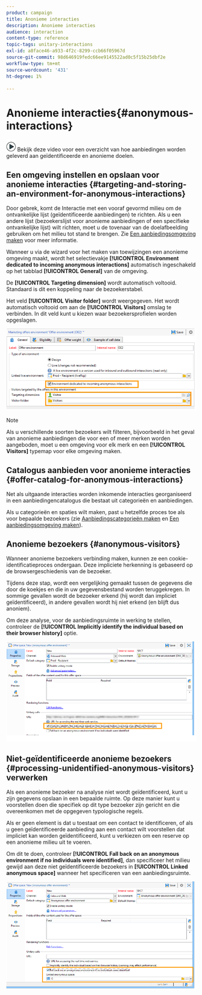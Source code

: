 ```yaml
---
product: campaign
title: Anonieme interacties
description: Anonieme interacties
audience: interaction
content-type: reference
topic-tags: unitary-interactions
exl-id: a8face46-a933-4f2c-8299-ccb66f05967d
source-git-commit: 98d646919fedc66ee9145522ad0c5f15b25dbf2e
workflow-type: tm+mt
source-wordcount: '431'
ht-degree: 1%

---
```


# Anonieme interacties{#anonymous-interactions}

![](assets/do-not-localize/how-to-video.png) Bekijk deze  [](https://helpx.adobe.com/campaign/classic/how-to/indetified-and-anonymous-interaction-in-acv6.html?playlist=/ccx/v1/collection/product/campaign/classic/segment/digital-marketers/explevel/intermediate/applaunch/get-started/collection.ccx.js&amp;ref=helpx.adobe.com) video voor een overzicht van hoe aanbiedingen worden geleverd aan geïdentificeerde en anonieme doelen.

## Een omgeving instellen en opslaan voor anonieme interacties {#targeting-and-storing-an-environment-for-anonymous-interactions}

Door gebrek, komt de Interactie met een vooraf gevormd milieu om de ontvankelijke lijst (geïdentificeerde aanbiedingen) te richten. Als u een andere lijst (bezoekerslijst voor anonieme aanbiedingen of een specifieke ontvankelijke lijst) wilt richten, moet u de tovenaar van de doelafbeelding gebruiken om het milieu tot stand te brengen. Zie [Een aanbiedingsomgeving maken](../../interaction/using/live-design-environments.md#creating-an-offer-environment) voor meer informatie.

Wanneer u via de wizard voor het maken van toewijzingen een anonieme omgeving maakt, wordt het selectievakje **[!UICONTROL Environment dedicated to incoming anonymous interactions]** automatisch ingeschakeld op het tabblad **[!UICONTROL General]** van de omgeving.

De **[!UICONTROL Targeting dimension]** wordt automatisch voltooid. Standaard is dit een koppeling naar de bezoekerstabel.

Het veld **[!UICONTROL Visitor folder]** wordt weergegeven. Het wordt automatisch voltooid om aan de **[!UICONTROL Visitors]** omslag te verbinden. In dit veld kunt u kiezen waar bezoekersprofielen worden opgeslagen.

![](assets/anonymous_environment_option.png)

>[!NOTE]
>
>Als u verschillende soorten bezoekers wilt filteren, bijvoorbeeld in het geval van anonieme aanbiedingen die voor een of meer merken worden aangeboden, moet u een omgeving voor elk merk en een **[!UICONTROL Visitors]** typemap voor elke omgeving maken.

## Catalogus aanbieden voor anonieme interacties {#offer-catalog-for-anonymous-interactions}

Net als uitgaande interacties worden inkomende interacties georganiseerd in een aanbiedingencatalogus die bestaat uit categorieën en aanbiedingen.

Als u categorieën en spaties wilt maken, past u hetzelfde proces toe als voor bepaalde bezoekers (zie [Aanbiedingscategorieën maken](../../interaction/using/creating-offer-categories.md) en [Een aanbiedingsomgeving maken](../../interaction/using/live-design-environments.md#creating-an-offer-environment)).

## Anonieme bezoekers {#anonymous-visitors}

Wanneer anonieme bezoekers verbinding maken, kunnen ze een cookie-identificatieproces ondergaan. Deze impliciete herkenning is gebaseerd op de browsergeschiedenis van de bezoeker.

Tijdens deze stap, wordt een vergelijking gemaakt tussen de gegevens die door de koekjes en die in uw gegevensbestand worden teruggekregen. In sommige gevallen wordt de bezoeker erkend (hij wordt dan impliciet geïdentificeerd), in andere gevallen wordt hij niet erkend (en blijft dus anoniem).

Om deze analyse, voor de aanbiedingsruimte in werking te stellen, controleer de **[!UICONTROL Implicitly identify the individual based on their browser history]** optie.

![](assets/identification_anonymous_visitors.png)

## Niet-geïdentificeerde anonieme bezoekers {#processing-unidentified-anonymous-visitors} verwerken

Als een anonieme bezoeker na analyse niet wordt geïdentificeerd, kunt u zijn gegevens opslaan in een bepaalde ruimte. Op deze manier kunt u voorstellen doen die specifiek op dit type bezoeker zijn gericht en die overeenkomen met de opgegeven typologische regels.

Als er geen element is dat u toestaat om een contact te identificeren, of als u geen geïdentificeerde aanbieding aan een contact wilt voorstellen dat impliciet kan worden geïdentificeerd, kunt u verkiezen om een reserve op een anonieme milieu uit te voeren.

Om dit te doen, controleer **[!UICONTROL Fall back on an anonymous environment if no individuals were identified]**, dan specificeer het milieu gewijd aan deze niet geïdentificeerde bezoekers in **[!UICONTROL Linked anonymous space]** wanneer het specificeren van een aanbiedingsruimte.

![](assets/anonymous_to_anonymous_environment.png)
